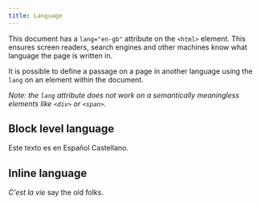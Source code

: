 ```yaml
---
title: Language
---
```


This document has a `lang="en-gb"` attribute on the `<html>` element. This ensures screen readers, search engines and other machines know what language the page is written in.

It is possible to define a passage on a page in another language using the `lang` on an element within the document.

<i>Note: the `lang` attribute does not work on a semantically meaningless elements like `<div>` or `<span>`.</i>


## Block level language

<p lang="es-es">Este texto es en Español Castellano.</p>


## Inline language

<p><em lang="fr">C'est la vie</em> say the old folks.</p>

</div>
